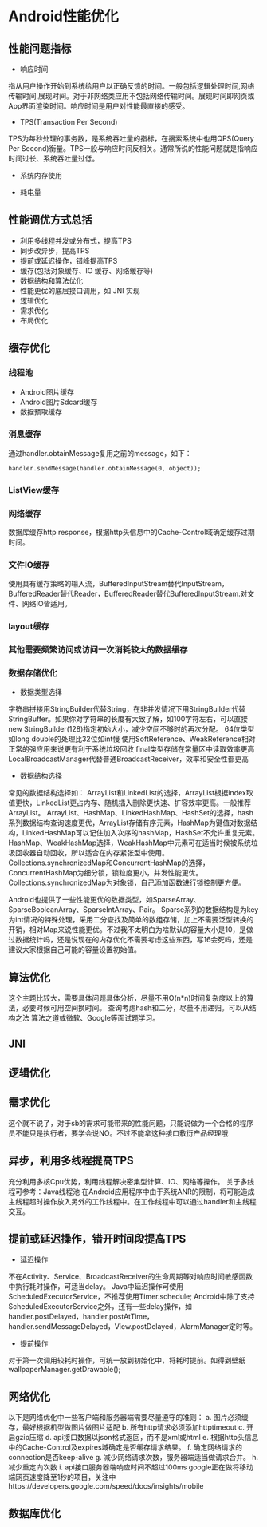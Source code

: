 # Android性能优化


## 性能问题指标

- 响应时间

指从用户操作开始到系统给用户以正确反馈的时间。一般包括逻辑处理时间,网络传输时间,展现时间。对于非网络类应用不包括网络传输时间。展现时间即网页或App界面渲染时间。响应时间是用户对性能最直接的感受。

- TPS(Transaction Per Second)

TPS为每秒处理的事务数，是系统吞吐量的指标，在搜索系统中也用QPS(Query Per Second)衡量。TPS一般与响应时间反相关。通常所说的性能问题就是指响应时间过长、系统吞吐量过低。

- 系统内存使用

- 耗电量

## 性能调优方式总括

- 利用多线程并发或分布式，提高TPS
- 同步改异步，提高TPS
- 提前或延迟操作，错峰提高TPS
- 缓存(包括对象缓存、IO 缓存、网络缓存等)
- 数据结构和算法优化
- 性能更优的底层接口调用，如 JNI 实现
- 逻辑优化
- 需求优化
- 布局优化


## 缓存优化

### 线程池

- Android图片缓存
- Android图片Sdcard缓存
- 数据预取缓存

### 消息缓存

通过handler.obtainMessage复用之前的message，如下：

```
handler.sendMessage(handler.obtainMessage(0, object));

```

### ListView缓存

### 网络缓存

数据库缓存http response，根据http头信息中的Cache-Control域确定缓存过期时间。

### 文件IO缓存

使用具有缓存策略的输入流，BufferedInputStream替代InputStream，BufferedReader替代Reader，BufferedReader替代BufferedInputStream.对文件、网络IO皆适用。

### layout缓存

### 其他需要频繁访问或访问一次消耗较大的数据缓存


### 数据存储优化

- 数据类型选择

字符串拼接用StringBuilder代替String，在非并发情况下用StringBuilder代替StringBuffer。如果你对字符串的长度有大致了解，如100字符左右，可以直接new StringBuilder(128)指定初始大小，减少空间不够时的再次分配。
64位类型如long double的处理比32位如int慢
使用SoftReference、WeakReference相对正常的强应用来说更有利于系统垃圾回收
final类型存储在常量区中读取效率更高
LocalBroadcastManager代替普通BroadcastReceiver，效率和安全性都更高

- 数据结构选择

常见的数据结构选择如：
ArrayList和LinkedList的选择，ArrayList根据index取值更快，LinkedList更占内存、随机插入删除更快速、扩容效率更高。一般推荐ArrayList。
ArrayList、HashMap、LinkedHashMap、HashSet的选择，hash系列数据结构查询速度更优，ArrayList存储有序元素，HashMap为键值对数据结构，LinkedHashMap可以记住加入次序的hashMap，HashSet不允许重复元素。
HashMap、WeakHashMap选择，WeakHashMap中元素可在适当时候被系统垃圾回收器自动回收，所以适合在内存紧张型中使用。
Collections.synchronizedMap和ConcurrentHashMap的选择，ConcurrentHashMap为细分锁，锁粒度更小，并发性能更优。Collections.synchronizedMap为对象锁，自己添加函数进行锁控制更方便。
 
Android也提供了一些性能更优的数据类型，如SparseArray、SparseBooleanArray、SparseIntArray、Pair。
Sparse系列的数据结构是为key为int情况的特殊处理，采用二分查找及简单的数组存储，加上不需要泛型转换的开销，相对Map来说性能更优。不过我不太明白为啥默认的容量大小是10，是做过数据统计吗，还是说现在的内存优化不需要考虑这些东西，写16会死吗，还是建议大家根据自己可能的容量设置初始值。

## 算法优化

这个主题比较大，需要具体问题具体分析，尽量不用O(n*n)时间复杂度以上的算法，必要时候可用空间换时间。
查询考虑hash和二分，尽量不用递归。可以从结构之法 算法之道或微软、Google等面试题学习。

## JNI

## 逻辑优化

## 需求优化

这个就不说了，对于sb的需求可能带来的性能问题，只能说做为一个合格的程序员不能只是执行者，要学会说NO。不过不能拿这种接口敷衍产品经理哦

## 异步，利用多线程提高TPS

充分利用多核Cpu优势，利用线程解决密集型计算、IO、网络等操作。
关于多线程可参考：Java线程池
在Android应用程序中由于系统ANR的限制，将可能造成主线程超时操作放入另外的工作线程中。在工作线程中可以通过handler和主线程交互。

## 提前或延迟操作，错开时间段提高TPS

- 延迟操作

不在Activity、Service、BroadcastReceiver的生命周期等对响应时间敏感函数中执行耗时操作，可适当delay。
Java中延迟操作可使用ScheduledExecutorService，不推荐使用Timer.schedule;
Android中除了支持ScheduledExecutorService之外，还有一些delay操作，如
handler.postDelayed，handler.postAtTime，handler.sendMessageDelayed，View.postDelayed，AlarmManager定时等。

- 提前操作

对于第一次调用较耗时操作，可统一放到初始化中，将耗时提前。如得到壁纸wallpaperManager.getDrawable();


## 网络优化

以下是网络优化中一些客户端和服务器端需要尽量遵守的准则：
a. 图片必须缓存，最好根据机型做图片做图片适配
b. 所有http请求必须添加httptimeout
c. 开启gzip压缩
d. api接口数据以json格式返回，而不是xml或html
e. 根据http头信息中的Cache-Control及expires域确定是否缓存请求结果。
f. 确定网络请求的connection是否keep-alive
g. 减少网络请求次数，服务器端适当做请求合并。
h. 减少重定向次数
i. api接口服务器端响应时间不超过100ms
google正在做将移动端网页速度降至1秒的项目，关注中https://developers.google.com/speed/docs/insights/mobile

## 数据库优化